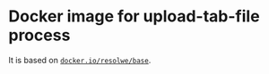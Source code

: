 # Docker image for upload-tab-file process

It is based on [`docker.io/resolwe/base`](
https://hub.docker.com/r/resolwe/base/).
